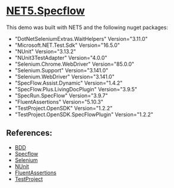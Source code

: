 # [NET5.Specflow](https://github.com/eduflornet/NET5-Automated-Tests/tree/implementing-net5-and-specflow/NET5.Specflow)
This demo was built with NET5 and the following nuget packages:

- "DotNetSeleniumExtras.WaitHelpers" Version="3.11.0"
- "Microsoft.NET.Test.Sdk" Version="16.5.0"
- "NUnit" Version="3.13.2"
- "NUnit3TestAdapter" Version="4.0.0"
- "Selenium.Chrome.WebDriver" Version="85.0.0"
- "Selenium.Support" Version="3.141.0"
- "Selenium.WebDriver" Version="3.141.0"
- "SpecFlow.Assist.Dynamic" Version="1.4.2"
- "SpecFlow.Plus.LivingDocPlugin" Version="3.9.5"
- "SpecRun.SpecFlow" Version="3.9.7"
- "FluentAssertions" Version="5.10.3"
- "TestProject.OpenSDK" Version="1.2.2"
- "TestProject.OpenSDK.SpecFlowPlugin" Version="1.2.2"

## References:
- [BDD](https://specflow.org/learn/bdd/)
- [Specflow](https://specflow.org/)
- [Selenium](https://www.selenium.dev/)
- [NUnit](https://nunit.org/)
- [FluentAssertions](https://fluentassertions.com/)
- [TestProject](https://testproject.io/)





